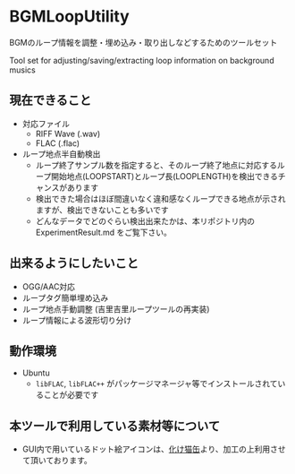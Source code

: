 # BGMLoopUtility

BGMのループ情報を調整・埋め込み・取り出しなどするためのツールセット

Tool set for adjusting/saving/extracting loop information on background musics


## 現在できること

* 対応ファイル
    * RIFF Wave (.wav)
    * FLAC (.flac)
* ループ地点半自動検出
    * ループ終了サンプル数を指定すると、そのループ終了地点に対応するループ開始地点(LOOPSTART)とループ長(LOOPLENGTH)を検出できるチャンスがあります
    * 検出できた場合はほぼ間違いなく違和感なくループできる地点が示されますが、検出できないことも多いです
    * どんなデータでどのぐらい検出出来たかは、本リポジトリ内の ExperimentResult.md をご覧下さい。


## 出来るようにしたいこと

* OGG/AAC対応
* ループタグ簡単埋め込み
* ループ地点手動調整 (吉里吉里ループツールの再実装)
* ループ情報による波形切り分け


## 動作環境

* Ubuntu
    * `libFLAC`, `libFLAC++` がパッケージマネージャ等でインストールされていることが必要です


## 本ツールで利用している素材等について

* GUI内で用いているドット絵アイコンは、[化け猫缶](http://neko.moo.jp/)より、加工の上利用させて頂いております。


